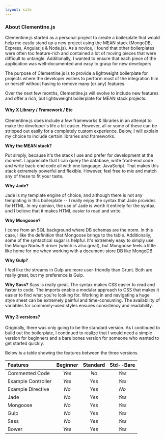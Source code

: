 ```yaml
---
layout: site
---
```


### About Clementine.js

Clementine.js started as a personal project to create a boilerplate that would help me easily stand up a new project using the MEAN stack (MongoDB, Express, Angular.js & Node.js). As a novice, I found that other boilerplates were often too feature-rich and contained a lot of moving pieces that were difficult to untangle. Additionally, I wanted to ensure that each piece of the application was well-documented and easy to grasp for new developers.

The purpose of Clementine.js is to provide a lightweight boilerplate for projects where the developer wishes to perform most of the integration him or herself without having to remove many (or any) features. 

Over the next few months, Clementine.js will evolve to include new features and offer a rich, but lightwweight boilerplate for MEAN stack projects.

#### Why X Library / Framework / Etc

Clementine.js does include a few frameworks & libraries in an attempt to make the developer's life a bit easier. However, all or some of these can be stripped out easily for a completely custom experience. Below, I will explain my choice to include certain libraries and frameworks.

**Why the MEAN stack?**

Put simply, because it's the stack I use and prefer for development at the moment. I appreciate that I can query the database, write front-end code and write back-end code all with one language: JavaScript. That makes this stack extremely powerful and flexible. However, feel free to mix and match any of these to fit your taste.

**Why Jade?**

Jade is my template engine of choice, and although there is not any templating in this boilerplate -- I really enjoy the syntax that Jade provides for HTML. In my opinion, the use of Jade is worth it entirely for the syntax, and I believe that it makes HTML easier to read and write.

**Why Mongoose?**

I come from an SQL background where DB schemas are the norm. In this case, I like the definition that Mongoose brings to the table. Additionally, some of the syntactical sugar is helpful. It's extremely easy to simply use the Mongo NodeJS driver (which is also great), but Mongoose feels a little like home for me when working with a document-store DB like MongoDB.

**Why Gulp?**

I feel like the streams in Gulp are more user-friendly than Grunt. Both are really great, but my preference is Gulp.

**Why Sass?**
Sass is really great. The syntax makes CSS easier to read and faster to code. The imports enable a modular approach to CSS that makes it easier to find what you're looking for. Working in and navigating a huge style sheet can be extremely painful and time-consuming. The availability of variables for commonly-used styles ensures consistency and readability.

#### Why 3 versions?

Originally, there was only going to be the standard version. As I continued to build out the boilerplate, I continued to realize that I would need a simple version for beginners and a bare bones version for someone who wanted to get started quickly. 

Below is a table showing the features between the three versions.

| Features 				| Beginner 	| Standard 	| Std--Bare |
|:---------				|:--------:	|:--------:	|:---------:|
| Commented Code		| _Yes_ 	| _No_ 		| _Yes_		|
| Example Controller 	| _Yes_ 	| _Yes_		| _Yes_		|
| Example Directive 	| _No_ 		| _Yes_		| _No_		|
| Jade					| _No_ 		| _Yes_ 	| _Yes_	 	|
| Mongoose				| _No_		| _Yes_		| _Yes_		|
| Gulp				 	| _No_		| _Yes_		| _Yes_		|
| Sass					| _No_		| _Yes_		| _Yes_		|
| Bower					| _Yes_		| _Yes_		| _Yes_		|
